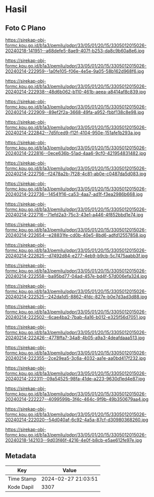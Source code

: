 # Hasil

## Foto C Plano

https://sirekap-obj-formc.kpu.go.id/b1a3/pemilu/pdpr/33/05/01/20/15/3305012015026-20240218-141951--a68defe5-8ae9-407f-b253-da8c9b60a8e6.jpg

https://sirekap-obj-formc.kpu.go.id/b1a3/pemilu/pdpr/33/05/01/20/15/3305012015026-20240214-222959--1a0fe105-f06e-4e5e-9a05-58b162d968f6.jpg

https://sirekap-obj-formc.kpu.go.id/b1a3/pemilu/pdpr/33/05/01/20/15/3305012015026-20240214-222938--48d6b062-b110-461b-aeea-a8414af8c839.jpg

https://sirekap-obj-formc.kpu.go.id/b1a3/pemilu/pdpr/33/05/01/20/15/3305012015026-20240214-222909--89ef2f2a-3668-49fa-a952-fbbf138c8e98.jpg

https://sirekap-obj-formc.kpu.go.id/b1a3/pemilu/pdpr/33/05/01/20/15/3305012015026-20240214-222842--7d5fced9-f12f-4104-950e-151afe1b293a.jpg

https://sirekap-obj-formc.kpu.go.id/b1a3/pemilu/pdpr/33/05/01/20/15/3305012015026-20240214-222816--0ece636b-51ad-4aa6-9cf0-421954831482.jpg

https://sirekap-obj-formc.kpu.go.id/b1a3/pemilu/pdpr/33/05/01/20/15/3305012015026-20240214-222756--f2478a2b-7f28-4c81-ab0e-c0487da5d083.jpg

https://sirekap-obj-formc.kpu.go.id/b1a3/pemilu/pdpr/33/05/01/20/15/3305012015026-20240214-222736--14541f16-ca53-4aa7-ad1f-f3ea2986b668.jpg

https://sirekap-obj-formc.kpu.go.id/b1a3/pemilu/pdpr/33/05/01/20/15/3305012015026-20240214-222716--71efd2a3-75c3-43e1-a446-4f852bbd1e74.jpg

https://sirekap-obj-formc.kpu.go.id/b1a3/pemilu/pdpr/33/05/01/20/15/3305012015026-20240214-222654--e28831fe-cd0b-40e5-8bd6-adfd12557858.jpg

https://sirekap-obj-formc.kpu.go.id/b1a3/pemilu/pdpr/33/05/01/20/15/3305012015026-20240214-222625--d7492d84-e277-4eb9-b9cb-5c7475aabb3f.jpg

https://sirekap-obj-formc.kpu.go.id/b1a3/pemilu/pdpr/33/05/01/20/15/3305012015026-20240214-222558--ba95bd77-04ad-457e-bd4f-57d006efa324.jpg

https://sirekap-obj-formc.kpu.go.id/b1a3/pemilu/pdpr/33/05/01/20/15/3305012015026-20240214-222525--242da1d5-8862-4fdc-827e-b0e7d3ad3d88.jpg

https://sirekap-obj-formc.kpu.go.id/b1a3/pemilu/pdpr/33/05/01/20/15/3305012015026-20240214-222502--6cae4ba2-7bab-4a16-b012-e325f56d7051.jpg

https://sirekap-obj-formc.kpu.go.id/b1a3/pemilu/pdpr/33/05/01/20/15/3305012015026-20240214-222426--4778ffa7-34a8-4b05-a9a3-4deafdaaa513.jpg

https://sirekap-obj-formc.kpu.go.id/b1a3/pemilu/pdpr/33/05/01/20/15/3305012015026-20240214-222355--2ce29ea5-3c6a-4032-aa1e-aa0bd417f232.jpg

https://sirekap-obj-formc.kpu.go.id/b1a3/pemilu/pdpr/33/05/01/20/15/3305012015026-20240214-222311--09a54525-98fa-41de-a223-9630d1ed4e87.jpg

https://sirekap-obj-formc.kpu.go.id/b1a3/pemilu/pdpr/33/05/01/20/15/3305012015026-20240214-222227--4099599b-3f4c-464c-9f9b-49b350679aa4.jpg

https://sirekap-obj-formc.kpu.go.id/b1a3/pemilu/pdpr/33/05/01/20/15/3305012015026-20240214-222020--54d040af-6c92-4a5a-87cf-d30980368260.jpg

https://sirekap-obj-formc.kpu.go.id/b1a3/pemilu/pdpr/33/05/01/20/15/3305012015026-20240218-142103--9d03f46f-4216-4e0f-b8cb-e5ae612fe97e.jpg


## Metadata

| Key        | Value               |
| ---------- | ------------------- |
| Time Stamp | 2024-02-27 21:03:51 |
| Kode Dapil | 3307                |



